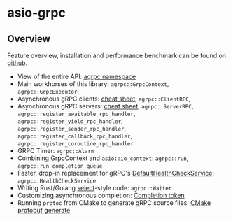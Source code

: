 # asio-grpc

## Overview

Feature overview, installation and performance benchmark can be found on [github](https://github.com/Tradias/asio-grpc).

* View of the entire API: [agrpc namespace](namespaceagrpc.html)
* Main workhorses of this library: `agrpc::GrpcContext`, `agrpc::GrpcExecutor`.
* Asynchronous gRPC clients: [cheat sheet](md_doc_2client__rpc__cheat__sheet.html), `agrpc::ClientRPC`, 
* Asynchronous gRPC servers: [cheat sheet](md_doc_2server__rpc__cheat__sheet.html), `agrpc::ServerRPC`, `agrpc::register_awaitable_rpc_handler`, 
`agrpc::register_yield_rpc_handler`, `agrpc::register_sender_rpc_handler`, `agrpc::register_callback_rpc_handler`, `agrpc::register_coroutine_rpc_handler`
* GRPC Timer: `agrpc::Alarm`
* Combining GrpcContext and `asio::io_context`: `agrpc::run`, `agrpc::run_completion_queue`
* Faster, drop-in replacement for gRPC's [DefaultHealthCheckService](https://github.com/grpc/grpc/blob/v1.50.1/src/cpp/server/health/default_health_check_service.h): `agrpc::HealthCheckService`
* Writing Rust/Golang [select](https://go.dev/ref/spec#Select_statements)-style code: `agrpc::Waiter`
* Customizing asynchronous completion: [Completion token](md_doc_2completion__token.html)
* Running `protoc` from CMake to generate gRPC source files: [CMake protobuf generate](md_doc_2cmake__protobuf__generate.html)
